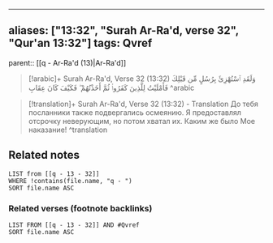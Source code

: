 
---
aliases: ["13:32", "Surah Ar-Ra'd, verse 32", "Qur'an 13:32"]
tags: Qvref
---

parent:: [[q - Ar-Ra'd (13)|Ar-Ra'd]]

> [!arabic]+ Surah Ar-Ra'd, Verse 32 (13:32)
> <span class="quran-arabic">وَلَقَدِ ٱسْتُهْزِئَ بِرُسُلٍ مِّن قَبْلِكَ فَأَمْلَيْتُ لِلَّذِينَ كَفَرُوا۟ ثُمَّ أَخَذْتُهُمْ ۖ فَكَيْفَ كَانَ عِقَابِ</span>
^arabic

> [!translation]+ Surah Ar-Ra'd, Verse 32 (13:32) - Translation
> До тебя посланники также подвергались осмеянию. Я предоставлял отсрочку неверующим, но потом хватал их. Каким же было Мое наказание!
^translation



## Related notes
```dataview
LIST from [[q - 13 - 32]]
WHERE !contains(file.name, "q - ")
SORT file.name ASC
```

### Related verses (footnote backlinks)
```dataview
LIST FROM [[q - 13 - 32]] AND #Qvref
SORT file.name ASC
```

